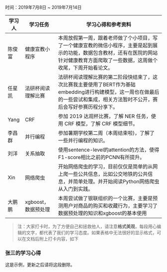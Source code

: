 时间：2019年7月8日 ~ 2019年7月14日

学习人|学习任务|学习心得和参考资料
------ | ------ | ------ 
陈俊富| 健康宣教小程序 | 本周放假第一周，跟着老师做了个小项目，写了一个健康宣教的微信小程序，主要是起到展示的功能，数据包含教材，还有在医院的网站针对健康教育方面爬取了一些数据，这周做个收尾，下周开始看论文。
任星凯| 法研杯阅读理解比赛 | 法研杯阅读理解比赛的第二阶段快结束了，这次比赛我主要使用了BERT作为基础embedding进行构建模型，这一周也在做最后的一些尝试和集成，相关方法暂时不公开，赛后会写好参赛历程分享下。
Yang | CRF | 参加 2019 达观杯比赛，了解 NER 任务，使用 CRF 模型，了解 CRF 模型细节。
李昌群 | 并行编程 | 参加暑期学校第二周（本周结束啦)，了解了一些并行编程的知识。 
刘洋|关系抽取|使用sentence-level的attention的方法，使得F1-score相比之前的PCNN有所提升。
Xin | 网络爬虫 | 开始网络爬虫的学习，目前仅仅是简单的从网上爬一些公共信息，比如公交地铁的公共信息，并简单处理。并开始阅读Python网络爬虫从入门到实践。
大鹏鹏 | xgboost，数据预处理 | 本周尝试做了银联组织的一个比赛，主要是预测用户对商品的购买和收藏行为，主要学习了数据预处理的知识和xgboost的基本使用

> 注：大家打卡时，为了方便自己和拯救他人，请注意**格式美观**，每段用心编辑的文字，都代表了我们的学习态度。如果表格中无法很好的显示格式，可以在文档后附上打卡内容，如下

### 张三的学习心得
这是示例，更新之后请将这段删除。
